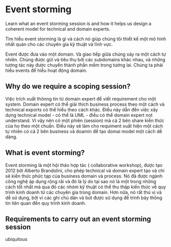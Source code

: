 # Event storming

Learn what an event storming session is and how it helps us design a coherent model for technical and domain experts.

Tìm hiểu event storming là gì và cách nó giúp chúng tôi thiết kế một mô hình nhất quán cho các chuyên gia kỹ thuật và lĩnh vực.

Event được đưa vào một domain. Và giao tiếp giữa chúng xảy ra một cách tự nhiên. Chúng được gửi và tiêu thụ bởi các subdomains khác nhau, và những tương tác này được chuyển thành phần mềm trong tương lai. Chúng ta phải hiểu events để hiểu hoạt động domain.

## Why do we require a scoping session?

Việc trích xuất thônng tin từ domain expert để viết requirement cho một system. Domain expert có thể giải thích business process theo một cách và technical exports có thể hiểu theo cách khác. Điều này dẫn đến việc xây dựng technical model - có thể là UML - điều có thể domain expert not understand. Vì vậy nên có một phiên (session) mà cả 2 bên share kiến thức của họ theo một chuẩn. Điều này sẽ làm cho requiment xuất hiện một cách tự nhiên có cả 2 bên business và doamin để tạo domai model một cách dễ dàng.

## What is event storming?

Event storming là một hội thảo hợp tác ( collaborative workshop), được tạo 2012 bởi Alberto Brandolini, cho phép technical và domain expert tạo và chi sẻ kiến thức phức tạp của business domain và process. Nó đã được ngành công nghệ áp dụng rộng rãi và đó là lý do tại sao nó là một trong những cách tốt nhất mà qua đó các nhóm kỹ thuật có thể thu thập kiến thức về quy trình kinh doanh từ các chuyên gia trong domain. Hơn nữa, nó rất thú vị và dễ sử dụng, bởi vì các ghi chú dán và bút được sử dụng để trình bày thông tin liên quan đến quy trình kinh doanh.

## Requirements to carry out an event storming session

ubiquitous
